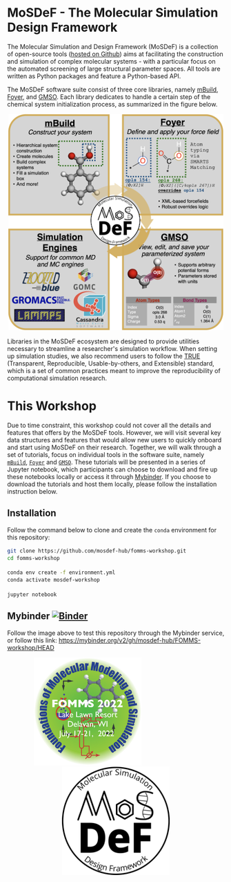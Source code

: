 # MoSDeF - The Molecular Simulation Design Framework

The Molecular Simulation and Design Framework (MoSDeF) is a collection of open-source tools ([hosted on Github](
https://github.com/mosdef-hub)) aims at facilitating the construction and simulation of complex molecular systems - 
with a particular focus on the automated screening of large structural parameter spaces. All tools are written as 
Python packages and feature a Python-based API.

The MoSDeF software suite consist of three core libraries, namely [mBuild](https://github.com/mosdef-hub/mbuild.git), 
[Foyer](https://github.com/mosdef-hub/foyer.git), and [GMSO](https://github.com/mosdef-hub/gmso.git). Each library dedicates to handle a certain step of the chemical system initialization process, as summarized in the figure below.

<p align="center">
  <img src="graphics/mosdef_graphic.png" alt="MoSDeF Ecosystem" width="500" height="500"/>
</p>

Libraries in the MoSDeF ecosystem are designed to provide utilities necessary to streamline
a researcher's simulation workflow. When setting up simulation studies, we also recommend users to 
follow the [TRUE](https://www.tandfonline.com/doi/full/10.1080/00268976.2020.1742938)
(Transparent, Reproducible, Usable-by-others, and Extensible) standard, which is a set of common
practices meant to improve the reproducibility of computational simulation research.

# This Workshop

Due to time constraint, this workshop could not cover all the details and features that offers by the MoSDeF 
tools. However, we will visit several key data structures and features that would allow new users to quickly 
onboard and start using MoSDeF on their research. Together, we will walk through a set of tutorials, focus on
individual tools in the software suite, namely [`mBuild`](https://github.com/mosdef-hub/mbuild), [`Foyer`](
https://github.com/mosdef-hub/foyer) and [`GMSO`](https://github.com/mosdef-hub.gmso). These tutorials will
be presented in a series of Jupyter notebook, which participants can choose to download and fire up these 
notebooks locally or access it through [Mybinder](https://mybinder.org/v2/gh/mosdef-hub/FOMMS-workshop/HEAD).
If you choose to download the tutorials and host them locally, please follow the installation instruction below.

## Installation 
Follow the command below to clone and create the `conda` environment for this repository:
```sh
git clone https://github.com/mosdef-hub/fomms-workshop.git
cd fomms-workshop

conda env create -f environment.yml
conda activate mosdef-workshop

jupyter notebook
```

## Mybinder [![Binder](https://mybinder.org/badge_logo.svg)](https://mybinder.org/v2/gh/mosdef-hub/FOMMS-workshop/HEAD)

Follow the image above to test this repository through the Mybinder service, or follow this link:
https://mybinder.org/v2/gh/mosdef-hub/FOMMS-workshop/HEAD


<p align="center">
  <img src="graphics/FOMMS_2022_logo.png" alt="FOMMS Logo" width="250" height="250"/> 
  &emsp;&emsp;&emsp;&emsp;&emsp;&emsp;&emsp;&emsp;&emsp;
  <img src="graphics/mosdef_logo.png" alt="MoSDeF Logo" width="250", height="250
"/>
</p>
